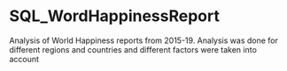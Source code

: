 # SQL_WordHappinessReport
Analysis of World Happiness reports from 2015-19. Analysis was done for different regions and countries and different factors were taken into account
